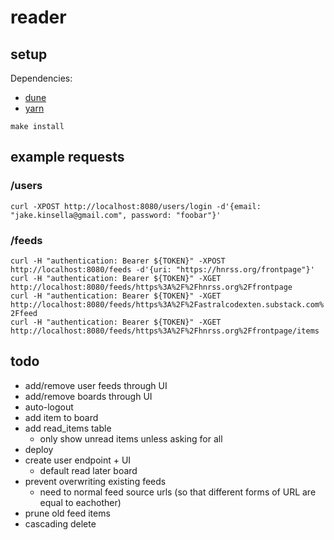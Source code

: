 # reader

## setup
Dependencies:
 - [dune](https://dune.build)
 - [yarn](https://yarnpkg.com)
  
  
`make install`  

## example requests

### /users
`curl -XPOST http://localhost:8080/users/login -d'{email: "jake.kinsella@gmail.com", password: "foobar"}'`  

### /feeds
`curl -H "authentication: Bearer ${TOKEN}" -XPOST http://localhost:8080/feeds -d'{uri: "https://hnrss.org/frontpage"}'`  
`curl -H "authentication: Bearer ${TOKEN}" -XGET http://localhost:8080/feeds/https%3A%2F%2Fhnrss.org%2Ffrontpage`  
`curl -H "authentication: Bearer ${TOKEN}" -XGET http://localhost:8080/feeds/https%3A%2F%2Fastralcodexten.substack.com%2Ffeed`  
`curl -H "authentication: Bearer ${TOKEN}" -XGET http://localhost:8080/feeds/https%3A%2F%2Fhnrss.org%2Ffrontpage/items`

## todo
 - add/remove user feeds through UI
 - add/remove boards through UI
 - auto-logout
 - add item to board
 - add read_items table
   - only show unread items unless asking for all
 - deploy
 - create user endpoint + UI
   - default read later board
 - prevent overwriting existing feeds
   - need to normal feed source urls (so that different forms of URL are equal to eachother)
 - prune old feed items
 - cascading delete
